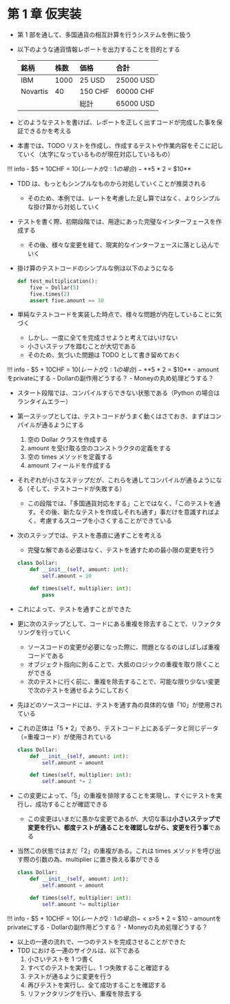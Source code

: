 # 第 1 章 仮実装

-   第 1 部を通して、多国通貨の相互計算を行うシステムを例に扱う
-   以下のような通貨情報レポートを出力することを目的とする

    | 銘柄     | 株数 | 価格    | 合計      |
    | :------- | :--- | :------ | :-------- |
    | IBM      | 1000 | 25 USD  | 25000 USD |
    | Novartis | 40   | 150 CHF | 60000 CHF |
    |          |      | 総計    | 65000 USD |

-   どのようなテストを書けば、レポートを正しく出すコードが完成した事を保証できるかを考える
-   本書では、TODO リストを作成し、作成するテストや作業内容をそこに記していく（太字になっているものが現在対応しているもの）

<!-- prettier-ignore -->
!!! info 
    - $5 + 10CHF = $10 (レートが2:1の場合)
    - **$5 * 2 = $10**

-   TDD は、もっともシンプルなものから対処していくことが推奨される
    -   そのため、本例では、レートを考慮した足し算ではなく、よりシンプルな掛け算から対処していく
-   テストを書く際、初期段階では、用途にあった完璧なインターフェースを作成する
    -   その後、様々な変更を経て、現実的なインターフェースに落とし込んでいく
-   掛け算のテストコードのシンプルな例は以下のようになる

    ```python
    def test_multiplication():
        five = Dollar(5)
        five.times(2)
        assert five.amount == 10
    ```

-   単純なテストコードを実装した時点で、様々な問題が内在していることに気づく
    -   しかし、一度に全てを完成させようと考えてはいけない
    -   小さいステップを踏むことが大切である
    -   そのため、気づいた問題は TODO として書き留めておく

<!-- prettier-ignore -->
!!! info 
    - $5 + 10CHF = $10 (レートが2:1の場合)
    - **$5 * 2 = $10**
    - amountをprivateにする
    - Dollarの副作用どうする？
    - Moneyの丸め処理どうする？

-   スタート段階では、コンパイルすらできない状態である（Python の場合はランタイムエラー）
-   第一ステップとしては、テストコードがうまく動くはさておき、まずはコンパイルが通るようにする
    1. 空の Dollar クラスを作成する
    1. amount を受け取る空のコンストラクタの定義をする
    1. 空の times メソッドを定義する
    1. amount フィールドを作成する
-   それぞれが小さなステップだが、これらを通してコンパイルが通るようになる（そして、テストコードが失敗する）
    -   この段階では、「多国通貨対応をする」ことではなく、「このテストを通す。その後、新たなテストを作成しそれも通す」事だけを意識すればよく、考慮するスコープを小さくすることができている
-   次のステップでは、テストを愚直に通すことを考える

    -   完璧な解である必要はなく、テストを通すための最小限の変更を行う

    ```python
    class Dollar:
        def __init__(self, amount: int):
            self.amount = 10

        def times(self, multiplier: int):
            pass
    ```

-   これによって、テストを通すことができた
-   更に次のステップとして、コードにある重複を除去することで、リファクタリングを行っていく
    -   ソースコードの変更が必要になった際に、問題となるのはしばしば重複コードである
    -   オブジェクト指向に則ることで、大抵のロジックの重複を取り除くことができる
    -   次のテストに行く前に、重複を除去することで、可能な限り少ない変更で次のテストを通せるようにしておく
-   先ほどのソースコードには、テストを通す為の具体的な値「10」が使用されている
-   これの正体は「5 \* 2」であり、テストコード上にあるデータと同じデータ（=重複コード）が使用されている

    ```python
    class Dollar:
        def __init__(self, amount: int):
            self.amount = amount

        def times(self, multiplier: int):
            self.amount *= 2
    ```

-   この変更によって、「5」の重複を排除することを実現し、すぐにテストを実行し、成功することが確認できる
    -   この変更はいまだに愚かな変更であるが、大切な事は**小さいステップで変更を行い、都度テストが通ることを確認しながら、変更を行う事**である
-   当然この状態ではまだ「2」の重複がある。これは times メソッドを呼び出す際の引数の為、multiplier に置き換える事ができる

    ```python
    class Dollar:
        def __init__(self, amount: int):
            self.amount = amount

        def times(self, multiplier: int):
            self.amount *= multiplier
    ```

<!-- prettier-ignore -->
!!! info 
    - $5 + 10CHF = $10 (レートが2:1の場合)
    - <s>$5 * 2 = $10</s>
    - amountをprivateにする
    - Dollarの副作用どうする？
    - Moneyの丸め処理どうする？

-   以上の一連の流れで、一つのテストを完成させることができた
-   TDD における一連のサイクルは、以下である
    1. 小さいテストを 1 つ書く
    1. すべてのテストを実行し、1 つ失敗すること確認する
    1. テストが通るように変更を行う
    1. 再びテストを実行し、全て成功することを確認する
    1. リファクタリングを行い、重複を除去する
